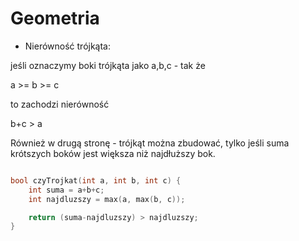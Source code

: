 # Geometria

- Nierówność trójkąta:

jeśli oznaczymy boki trójkąta jako a,b,c - tak że 

a >= b >= c

to zachodzi nierówność

b+c > a

Również w drugą stronę - trójkąt można zbudować, tylko jeśli suma krótszych boków jest większa
niż najdłuższy bok.

```cpp

bool czyTrojkat(int a, int b, int c) {
    int suma = a+b+c;
    int najdluzszy = max(a, max(b, c));

    return (suma-najdluzszy) > najdluzszy;
}
```




